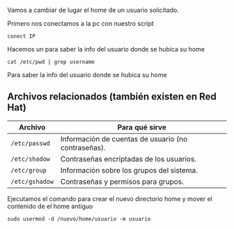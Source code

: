 Vamos a cambiar de lugar el home de un usuario solicitado.

Primero nos conectamos a la pc con nuestro script 
```
conect IP
```

Hacemos un  para saber la info del usuario donde se hubica su home

```
cat /etc/pwd | grep username
```

Para saber la info del usuario donde se hubica su home

## Archivos relacionados (también existen en Red Hat)

|Archivo|Para qué sirve|
|---|---|
|`/etc/passwd`|Información de cuentas de usuario (no contraseñas).|
|`/etc/shadow`|Contraseñas encriptadas de los usuarios.|
|`/etc/group`|Información sobre los grupos del sistema.|
|`/etc/gshadow`|Contraseñas y permisos para grupos.|
Ejecutamos el comando para crear el nuevo directorio home y mover el contenido de el home antiguo

```
sudo usermod -d /nuevo/home/usuario -m usuario
```

